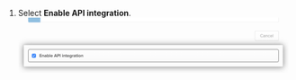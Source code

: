 1. Select **Enable API integration**. !["Enable API integration" checkbox for Okta application](/assets/images/help/saml/okta-enable-api-integration.png)
